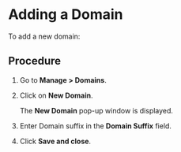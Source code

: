 ﻿---
sidebar_position: 2
---

# Adding a Domain

<head>
  <meta name="guidename" content="API Management"/>
  <meta name="context" content="GUID-e26f9253-0df0-4c12-9c93-f8d6cf9b5eb8"/>
</head>

To add a new domain: 

## Procedure

1. Go to **Manage > Domains**. 

2. Click on **New Domain**.

   The **New Domain** pop-up window is displayed. 

3. Enter Domain suffix in the **Domain Suffix** field. 

4. Click **Save and close**. 
